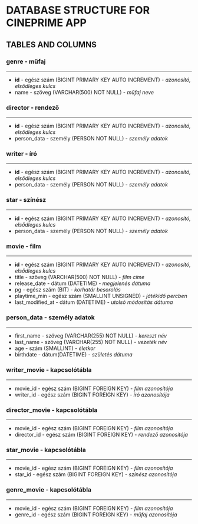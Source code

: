 # DATABASE STRUCTURE FOR CINEPRIME APP

## TABLES AND COLUMNS

### genre - műfaj
---
- **id**  - egész szám (BIGINT PRIMARY KEY AUTO INCREMENT) - *azonosító, elsődleges kulcs*
- name - szöveg (VARCHAR(500) NOT NULL) - *műfaj neve*

### director - rendező
---
- **id** - egész szám (BIGINT PRIMARY KEY AUTO INCREMENT) - *azonosító, elsődleges kulcs*
- person_data - személy (PERSON NOT NULL) - *személy adatok*

### writer - író
---
- **id** - egész szám (BIGINT PRIMARY KEY AUTO INCREMENT) - *azonosító, elsődleges kulcs*
- person_data - személy (PERSON NOT NULL) - *személy adatok*

### star - színész
---
- **id** - egész szám (BIGINT PRIMARY KEY AUTO INCREMENT) - *azonosító, elsődleges kulcs*
- person_data - személy (PERSON NOT NULL) - *személy adatok*

### movie - film
---
- **id** - egész szám (BIGINT PRIMARY KEY AUTO INCREMENT) - *azonosító, elsődleges kulcs*
- title - szöveg (VARCHAR(500) NOT NULL) - *film címe*
- release_date - dátum (DATETIME) - *megjelenés dátuma*
- pg  - egész szám (BIT) - *korhatár besorolás*
- playtime_min - egész szám (SMALLINT UNSIGNED) - *játékidő percben*
- last_modified_at - dátum  (DATETIME) - *utolsó módosítás dátuma*

### person_data - személy adatok
---
- first_name - szöveg (VARCHAR(255) NOT NULL) - *kereszt név*
- last_name - szöveg (VARCHAR(255) NOT NULL) - *vezeték név*
- age - szám (SMALLINT) - *életkor*
- birthdate - dátum(DATETIME) - *születés dátuma*

### writer_movie - kapcsolótábla
--- 
- movie_id - egész szám (BIGINT FOREIGN KEY) - *film azonosítója*
- writer_id - egész szám (BIGINT FOREIGN KEY) - *író azonosítója*

### director_movie - kapcsolótábla
---
- movie_id - egész szám (BIGINT FOREIGN KEY) - *film azonosítója*
- director_id - egész szám (BIGINT FOREIGN KEY) - *rendező azonosítója*

### star_movie - kapcsolótábla
---
- movie_id - egész szám (BIGINT FOREIGN KEY) - *film azonosítója*
- star_id - egész szám (BIGINT FOREIGN KEY) - *színész azonosítója*

### genre_movie - kapcsolótábla
---
- movie_id - egész szám (BIGINT FOREIGN KEY) - *film azonosítója*
- genre_id - egész szám (BIGINT FOREIGN KEY) - *műfaj azonosítója*
